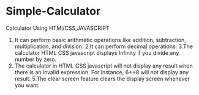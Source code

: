 # Simple-Calculator
Calculator Using HTMl/CSS,JAVASCRIPT
   1. It can perform basic arithmetic operations like addition, subtraction, multiplication, and division.
   2.It can perform decimal operations.
   3.The calculator HTML CSS javascript displays Infinity if you divide any number by zero.
   4. The calculator in HTML CSS javascript will not display any result when there is an invalid expression. 
      For instance, 6++8 will not display any result.
   5.The clear screen feature clears the display screen whenever you want.
   
